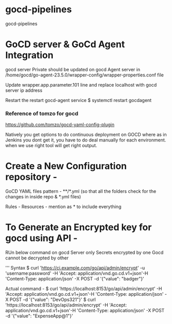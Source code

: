# gocd-pipelines
gocd-pipelines

# GoCD server & GoCd Agent Integration

gocd server Private should be updated on gocd Agent server in /home/gocd/go-agent-23.5.0/wrapper-config/wrapper-properties.conf file 

Update wrapper.app.parameter.101  line and replace localhost with gocd server ip address


Restart the restart gocd-agent service
$ systemctl restart gocdagent


### Reference of tomzo for gocd
https://github.com/tomzo/gocd-yaml-config-plugin


Natively you get options to do continuous deployment on GOCD where as in Jenkins you dont get it, you have to do deal manually for each environment.
when we use right tool will get right output.


# Create a New Configuration repository -
GoCD YAML files pattern - **/*.yml  (so that all the folders check for the changes in inside repo & *.yml files)

Rules - Resources - mention as * to include everything 


# To Generate an Encrypted key for gocd using API -
RUn below command on gocd Server only
Secrets encrypted by one Gocd cannot be decrypted by other 

'''
Syntax 
$ curl 'https://ci.example.com/go/api/admin/encrypt' -u 'username:password' -H 'Accept: application/vnd.go.cd.v1+json'-H 'Content-Type: application/json' -X POST -d '{"value": "badger"}'

Actual command -
$ curl 'https://localhost:8153/go/api/admin/encrypt' -H 'Accept: application/vnd.go.cd.v1+json'-H 'Content-Type: application/json' -X POST -d '{"value": "DevOps321"}'
$ curl 'https://localhost:8153/go/api/admin/encrypt' -H 'Accept: application/vnd.go.cd.v1+json'-H 'Content-Type: application/json' -X POST -d '{"value": "ExpenseApp@1"}'
